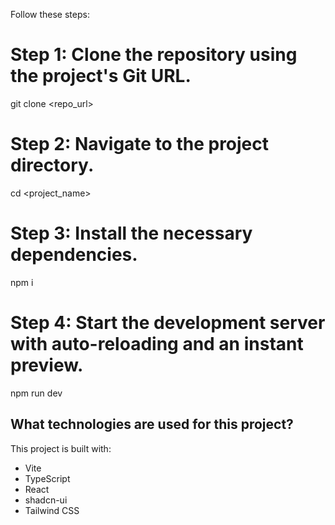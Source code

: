 Follow these steps:

# Step 1: Clone the repository using the project's Git URL.
git clone <repo_url>

# Step 2: Navigate to the project directory.
cd <project_name>

# Step 3: Install the necessary dependencies.
npm i

# Step 4: Start the development server with auto-reloading and an instant preview.
npm run dev



## What technologies are used for this project?

This project is built with:

- Vite
- TypeScript
- React
- shadcn-ui
- Tailwind CSS

